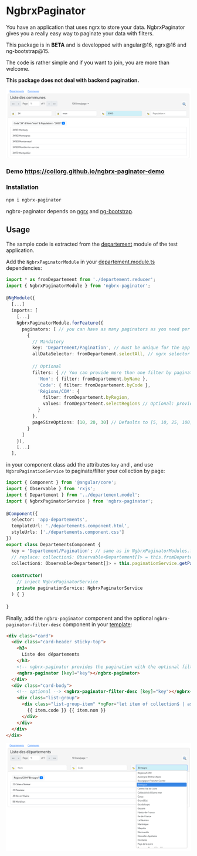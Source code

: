 # NgbrxPaginator

You have an application that uses ngrx to store your data.
NgbrxPaginator gives you a really easy way to paginate your data with filters.

This package is in **BETA** and is developped with angular@16, ngrx@16 and ng-bootstrap@15.

The code is rather simple and if you want to join, you are more than welcome.

**This package does not deal with backend pagination.**


![communes](images/communes.png)


### Demo https://collorg.github.io/ngbrx-paginator-demo

### Installation

```bash
npm i ngbrx-paginator
```

ngbrx-paginator depends on [ngrx](https://ngrx.io/) and [ng-bootstrap](https://ng-bootstrap.github.io).

## Usage

The sample code is extracted from the [departement](./projects/test-paginator/src/app/departement) module of the test application.

Add the `NgbrxPaginatorModule` in your [departement.module.ts](./projects/test-paginator/src/app/departement/departement.module.ts) dependencies:

```ts
import * as fromDepartement from './departement.reducer';
import { NgbrxPaginatorModule } from 'ngbrx-paginator';

@NgModule({
  [...]
  imports: [
    [...]
    NgbrxPaginatorModule.forFeature({
      paginators: [ // you can have as many paginators as you need per module
        {
          // Mandatory
          key: 'Departement/Pagination', // must be unique for the app
          allDataSelector: fromDepartement.selectAll, // ngrx selector returning all the data set

          // Optional
          filters: { // You can provide more than one filter by paginator.
            'Nom': { filter: fromDepartement.byName },
            'Code': { filter: fromDepartement.byCode },
            'Régions/COM': {
              filter: fromDepartement.byRegion,
              values: fromDepartement.selectRegions // Optional: provide select values
            }
          },
          pageSizeOptions: [10, 20, 30] // Defaults to [5, 10, 25, 100]
        }
      ]
    }),
    [...]
  ],
```

in your component class add the attributes `key` and , and use `NgbrxPaginationService` to paginate/filter your collection by page:

```ts
import { Component } from '@angular/core';
import { Observable } from 'rxjs';
import { Departement } from '../departement.model';
import { NgbrxPaginatorService } from 'ngbrx-paginator';

@Component({
  selector: 'app-departements',
  templateUrl: './departements.component.html',
  styleUrls: ['./departements.component.css']
})
export class DepartementsComponent {
  key = 'Departement/Pagination'; // same as in NgbrxPaginatorModules.forFeature
  // replace: collection$: Observable<Departement[]> = this.fromDepartement.selectAll; with:
  collection$: Observable<Departement[]> = this.paginationService.getPageItems$<Departement>(this.key);

  constructor(
    // inject NgbrxPaginatorService
    private paginationService: NgbrxPaginatorService
  ) { }

}
```

Finally, add the `ngbrx-paginator` component and the optional `ngbrx-paginator-filter-desc` component in your [template](./projects/test-paginator/src/app/departement/departements/departements.component.html):

```html
<div class="card">
  <div class="card-header sticky-top">
    <h3>
      Liste des départements
    </h3>
    <!-- ngbrx-paginator provides the pagination with the optional filters -->
    <ngbrx-paginator [key]="key"></ngbrx-paginator>
  </div>
  <div class="card-body">
    <!-- optional --> <ngbrx-paginator-filter-desc [key]="key"></ngbrx-paginator-filter-desc>
    <div class="list-group">
      <div class="list-group-item" *ngFor="let item of collection$ | async">
        {{ item.code }} {{ item.nom }}
      </div>
    </div>
  </div>
</div>
```

![départements](images/departements.png)